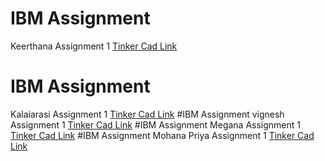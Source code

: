 # IBM Assignment
Keerthana Assignment 1
[Tinker Cad Link](https://www.tinkercad.com/things/36Bo55qbWGE)
# IBM Assignment
Kalaiarasi Assignment 1
[Tinker Cad Link](https://www.tinkercad.com/things/5h7qjldC3oN)
#IBM Assignment
vignesh Assignment 1
[Tinker Cad Link](https://www.tinkercad.com/things/b6rObtaOzaW)
#IBM Assignment
Megana Assignment 1
[Tinker Cad Link](https://www.tinkercad.com/things/6m4gDuG2MLb)
#IBM Assignment
Mohana Priya Assignment 1
[Tinker Cad Link](https://www.tinkercad.com/things/fqAq0YVlj1k)
